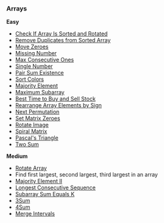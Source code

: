 ### Arrays

**Easy**

- [Check If Array Is Sorted and Rotated](https://leetcode.com/problems/check-if-array-is-sorted-and-rotated)
- [Remove Duplicates from Sorted Array](https://leetcode.com/problems/remove-duplicates-from-sorted-array)
- [Move Zeroes](https://leetcode.com/problems/move-zeroes/)
- [Missing Number](https://leetcode.com/problems/missing-number/)
- [Max Consecutive Ones](https://leetcode.com/problems/max-consecutive-ones/)
- [Single Number](https://leetcode.com/problems/single-number/)
- [Pair Sum Existence](https://practice.geeksforgeeks.org/problems/pair-sum-existence/1)
- [Sort Colors](https://leetcode.com/problems/sort-colors/)
- [Majority Element](https://leetcode.com/problems/majority-element/)
- [Maximum Subarray](https://leetcode.com/problems/maximum-subarray/)
- [Best Time to Buy and Sell Stock](https://leetcode.com/problems/best-time-to-buy-and-sell-stock/)
- [Rearrange Array Elements by Sign](https://leetcode.com/problems/rearrange-array-elements-by-sign/)
- [Next Permutation](https://leetcode.com/problems/next-permutation/)
- [Set Matrix Zeroes](https://leetcode.com/problems/set-matrix-zeroes/)
- [Rotate Image](https://leetcode.com/problems/rotate-image/)
- [Spiral Matrix](https://leetcode.com/problems/spiral-matrix/)
- [Pascal's Triangle](https://leetcode.com/problems/pascals-triangle/)
- [Two Sum](https://leetcode.com/problems/two-sum/)

**Medium**

- [Rotate Array](https://leetcode.com/problems/rotate-array/)
- Find first largest, second largest, third largest in an array
- [Majority Element II](https://leetcode.com/problems/majority-element-ii/)
- [Longest Consecutive Sequence](https://leetcode.com/problems/longest-consecutive-sequence/submissions/)
- [Subarray Sum Equals K](https://leetcode.com/problems/subarray-sum-equals-k/)
- [3Sum](https://leetcode.com/problems/3sum/)
- [4Sum](https://leetcode.com/problems/4sum/)
- [Merge Intervals](https://leetcode.com/problems/merge-intervals/)

